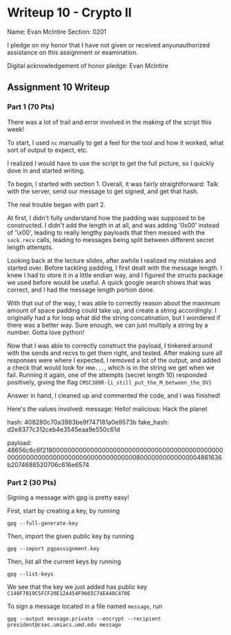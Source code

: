 Writeup 10 - Crypto II
=====

Name: Evan McIntire
Section: 0201

I pledge on my honor that I have not given or received anyunauthorized assistance on this assignment or examination.

Digital acknowledgement of honor pledge: Evan McIntire

## Assignment 10 Writeup

### Part 1 (70 Pts)

There was a lot of trail and error involved in the making of the script this week!

To start, I used `nc` manually to get a feel for the tool and how it worked, what sort of output to expect, etc.

I realized I would have to use the script to get the full picture, so I quickly dove in and started writing.

To begin, I started with section 1. Overall, it was fairly straightforward: Talk with the server, send our message to get signed, and get that hash.

The real trouble began with part 2.

At first, I didn't fully understand how the padding was supposed to be constructed. I didn't add the length in at all, and was adding '0x00' instead of '\x00', leading to really lengthy payloads that then messed with the `sock.recv` calls, leading to messages being split between different secret length attempts.

Looking back at the lecture slides, after awhile I realized my mistakes and started over. Before tackling padding, I first dealt with the message length. I knew I had to store it in a little endian way, and I figured the structs package we used before would be useful. A quick google search shows that was correct, and I had the message length portion done.

With that out of the way, I was able to correctly reason about the maximum amount of space padding could take up, and create a string accordingly. I originally had a for loop what did the string concatination, but I wondered if there was a better way. Sure enough, we can just multiply a string by a number. Gotta love python!

Now that I was able to correctly construct the payload, I tinkered around with the sends and recvs to get them right, and tested. After making sure all responses were where I expected, I removed a lot of the output, and added a check that would look for `Hmm...`, which is in the string we get when we fail. Running it again, one of the attempts (secret length 10) responded positively, giving the flag `CMSC389R-{i_still_put_the_M_between_the_DV}`

Answer in hand, I cleaned up and commented the code, and I was finished!

Here's the values involved:
message: Hello!
malicious: Hack the planet

hash: 408280c70a3983be9f747181a0e9573b
fake_hash: d2e8377c312ceb4e3545eaa9e550c61d

payload: 48656c6c6f218000000000000000000000000000000000000000000000000000000000000000000000000000000080000000000000004861636b2074686520706c616e6574

### Part 2 (30 Pts)

Signing a message with gpg is pretty easy!

First, start by creating a key, by running

`gpg --full-generate-key`

Then, import the given public key by running

`gpg --import pgpassignment.key`

Then, list all the current keys by running

`gpg --list-keys`

We see that the key we just added has public key `C140F7019C5FCF20E12A454F9665C74E448C470E`

To sign a message located in a file named `message`, run

`gpg --output message.private --encrypt --recipient president@csec.umiacs.umd.edu message`